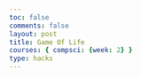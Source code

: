 ```yaml
---
toc: false
comments: false 
layout: post
title: Game Of Life
courses: { compsci: {week: 2} }
type: hacks
--- 
```


<script
    src="https://cdnjs.cloudflare.com/ajax/libs/p5.js/1.1.9/p5.min.js"
    integrity="sha512-WIklPM6qPCIp6d3fSSr90j+1unQHUOoWDS4sdTiR8gxUTnyZ8S2Mr8e10sKKJ/bhJgpAa/qG068RDkg6fIlNFA=="
    crossorigin="anonymous"
  ></script>
  <script>
    let boxWid = 20; // Width of each cell
    let tableArr = []; //2D array of grid. 1 - Alive, 0 - Dead
    let fps = 30; // 30 fps at start, 2 fps when game is active
    gridLn = 30; // Grid is size gridLn x gridLn
    let state = 0; // 0 = Setup, 1 = Active
    
    let startBtn;
    
    // Populate the table with 0s
    for (let r = 0; r < gridLn; r++) {
      let rowArr = [];
      for (let c = 0; c < gridLn; c++) {
        rowArr.push(0);
      }
      tableArr.push(rowArr);
    }
    
    function mousePressed() {
      let row = (mouseX - (mouseX % boxWid)) / boxWid; // Grab nearest row above click
      let col = (mouseY - (mouseY % boxWid)) / boxWid; // Grab nearest col left of click
      if (row <= gridLn && col <= gridLn) { // Valid row, col
        tableArr[row][col] = -1 * tableArr[row][col] + 1; // Invert the cell
        draw(); // Redraw table
      }
    }
    
    function startGame() {
      if (state == 0) { // If game hasn't yet started
        fps = 2;
        frameRate(fps);
        state = 1;
      }
    }

    function setup() { // Runs on start
      frameRate(fps);
      createCanvas(1500, 1500);
      button = createButton("Start Game");
      button.position(gridLn * boxWid + 20, 50);
      button.mousePressed(startGame);
    }

    function checkNeighbors(row, col) {
      // Return number of live neighbors
      
      let count = 0;
      
      for (let i = -1; i < 2; i++) { //This checks the row above and row below
        if (col + i >= 0 && col + i < gridLn - 1) { // Check for valid column
          if (row > 0 && tableArr[row - 1][col + i] == 1) {
            count++;
          }
          if (row < gridLn - 1 && tableArr[row + 1][col + i] == 1) { 
            count++;
          }
        }
      }
      
      if (col - 1 >= 0 && tableArr[row][col - 1] == 1) { // Check left cell
        count++;
      }
      if (col + 1 < gridLn - 1 && tableArr[row][col + 1] == 1) { // Check right cell
        count++;
      }

      return count;
    }

    function draw() {
      tableArr.forEach((rowArr, row) => {
        rowArr.forEach((colVal, col) => {
          fill(colVal == 1 ? "Blue" : "Orange"); // Blue if live, Orange if dead
          rect(row * boxWid, col * boxWid, boxWid, boxWid);
        });
      });
      if (state == 1) {
        // Apply rules
        let newTable = []; // Upcoming grid
        tableArr.forEach((rowArr, row) => {
          let newRow = [];
          rowArr.forEach((colVal, col) => {
            let cellVal = colVal;
            let nCount = checkNeighbors(row, col);
            if (cellVal == 1 && nCount < 2) { // If live and <2 live neighbors
              cellVal = 0;
            } else if (cellVal == 1 && nCount > 3) { // If live and >3 live neighbors
              cellVal = 0;
            } else if (cellVal == 0 && nCount == 3) { // If dead and 3 live neighbors
              cellVal = 1;
            }

            newRow.push(cellVal);
          });
          newTable.push(newRow);
        });
        tableArr = newTable; // Update the grid
      }
    }
  </script>